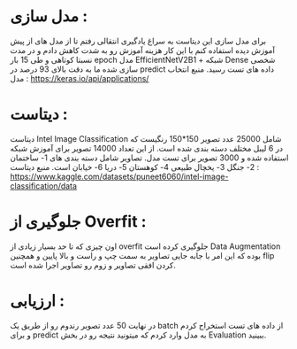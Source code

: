 # مدل سازی :
برای مدل سازی این دیتاست به سراغ یادگیری انتقالی رفتم تا از مدل های از پیش آموزش دیده استفاده کنم با این کار هزینه آموزش رو به شدت کاهش دادم و در مدت نسبتا کوتاهی و طی 15 بار epoch مدل EfficientNetV2B1 + شبکه Dense شخصی سازی شده ما به دقت بالای 93 درصد در predict داده های تست رسید.
منبع انتخاب مدل : https://keras.io/api/applications/

# دیتاست :
دیتاست Intel Image Classification شامل 25000 عدد تصویر 150*150 رنگیست که در 6 لیبل مختلف دسته بندی شده است. از این تعداد 14000 تصویر برای آموزش شبکه استفاده شده و 3000 تصویر برای تست مدل. تصاویر شامل دسته بندی های 1- ساختمان 2- جنگل 3- یخچال طبیعی 4- کوهستان 5- دریا 6- خیابان است.
منبع دیتاست : https://www.kaggle.com/datasets/puneet6060/intel-image-classification/data

# جلوگیری از Overfit :
اون چیزی که تا حد بسیار زیادی از overfit جلوگیری کرده است Data Augmentation بوده که این امر با جابه جایی تصاویر به سمت چپ و راست و بالا پایین و همچنین flip کردن افقی تصاویر و زوم رو تصاویر اجرا شده است.

# ارزیابی :
در نهایت 50 عدد تصویر رندوم رو از طریق یک batch از داده های تست استخراج کردم و برای predict  به مدل وارد کردم که میتونید نتیجه رو در بخش Evaluation ببینید.



